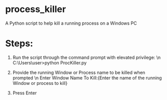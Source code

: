 # process_killer
A Python script to help kill a running process on a Windows PC

# Steps:
1. Run the script through the command prompt with elevated privilege: \n
C:\Users\user>python ProcKiller.py

2. Provide the running Window or Process name to be killed when prompted \n
Enter Window Name To Kill:{Enter the name of the running Window or process to kill}

3. Press Enter
